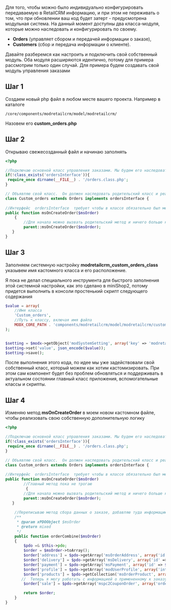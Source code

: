 Для того, чтобы можно было индивидуально конфигурировать передаваемую в RetailCRM информацию, и при этом не переживать о том, что при обновлении ваш код будет затерт - предусмотрена модульная система. 
На данный момент доступны два класса-модуля, которые можно наследовать и конфигурировать по своему. 

- **Orders** (управляет сбором и передачей информации о заказе),
- **Customers** (сбор и передача информации о клиенте).


Давайте разберемся как настроить и подключить свой собственный модуль. 
Оба модуля расширяются идентично, потому для примера рассмотрим только один случай. 
Для примера будем создавать свой модуль управления заказами


## Шаг 1

Создаем новый php файл в любом месте вашего проекта. Например в каталоге
``` 
/core/components/modretailcrm/model/modretailcrm/
```

Назовем его **custom_orders.php**


## Шаг 2
Открываю свежесозданный файл и начинаю заполнять

```php
<?php

//Подключаю основной класс управления заказами. Мы будем его наследовать
if(!class_exists('ordersInterface')){
 require_once dirname(__FILE__) . '/orders.class.php';
}

// Объявляю свой класс.  Он должен наследовать родительский класс и реализовывать определенный интерфейс
class Custom_orders extends Orders implements ordersInterface {
   
//Интерфейс  ordersInterface  требует чтобы в классе обязательно был метод  msOnCreateOrder
public function msOnCreateOrder($msOrder)
    {
        //Для начала можно вызвать родительский метод и ничего больше не делать. 
        parent::msOnCreateOrder($msOrder);
   }
}
```

## Шаг 3
Заполняем системную настройку **modretailcrm_custom_orders_class** указывем имя кастомного класса и его расположение.

Я пока не делал специального инструмента для быстрого заполнения этой системной настройки, как это сделано в miniShop2, потому придется выполнить в консоли простенький скрипт следующего содержания

```php
$value = array(
    //Имя класса
    'Custom_orders',
    //Путь к классу, включая имя файла
    MODX_CORE_PATH . 'components/modretailcrm/model/modretailcrm/custom_orders.php'
);


$setting = $modx->getObject('modSystemSetting', array('key' => 'modretailcrm_custom_orders_class'));
$setting->set('value', json_encode($value));
$setting->save();
```

После выполнения этого кода, по идее мы уже задействовали свой собственный класс, который можем как хотим кастомизировать. При этом сам компонент будет без проблем обновляться и поддерживать в актуальном состоянии главный класс приложения, вспомогательные классы и скрипты.


## Шаг 4

Изменяю метод **msOnCreateOrder** в моем новом кастомном файле, чтобы реализовать свою собственную дополнительную логику


```php
<?php

//Подключаю основной класс управления заказами. Мы будем его наследовать
if(!class_exists('ordersInterface')){
 require_once dirname(__FILE__) . '/orders.class.php';
}

// Объявляю свой класс.  Он должен наследовать родительский класс и реализовывать определенный интерфейс
class Custom_orders extends Orders implements ordersInterface {
   
//Интерфейс  ordersInterface  требует чтобы в классе обязательно был метод  msOnCreateOrder
public function msOnCreateOrder($msOrder)
        //Главный метод пока не трогаю
         {
        //Для начала можно вызвать родительский метод и ничего больше не делать. 
        parent::msOnCreateOrder($msOrder);
   }
    
    //Переписываю метод сбора данных о заказе, добавляю туда информацию о свежевыпеченном msPromoCode2
    /**
     * @param xPDOObject $msOrder
     * @return mixed
     */
    public function orderCombine($msOrder)
    {
        $pdo =& $this->pdo;
        $order = $msOrder->toArray();
        $order['address'] = $pdo->getArray('msOrderAddress', array('id' => $order['address']), array('sortby' => 'id'));
        $order['delivery'] = $pdo->getArray('msDelivery', array('id' => $order['delivery']), array('sortby' => 'id'));
        $order['payment'] = $pdo->getArray('msPayment', array('id' => $order['payment']), array('sortby' => 'id'));
        $order['profile'] = $pdo->getArray('modUserProfile', array('internalKey' => $order['user_id']), array('sortby' => 'id'));
        $order['products'] = $pdo->getCollection('msOrderProduct', array('order_id' => $order['id']), array('sortby' => 'id'));
       //  Теперь я могу работать с информацией о примененному к заказу промокоду
        $order['sale'] = $pdo->getArray('mspc2CouponOrder', array('order' => $order['id']));

        return $order;
    }
}
```   
